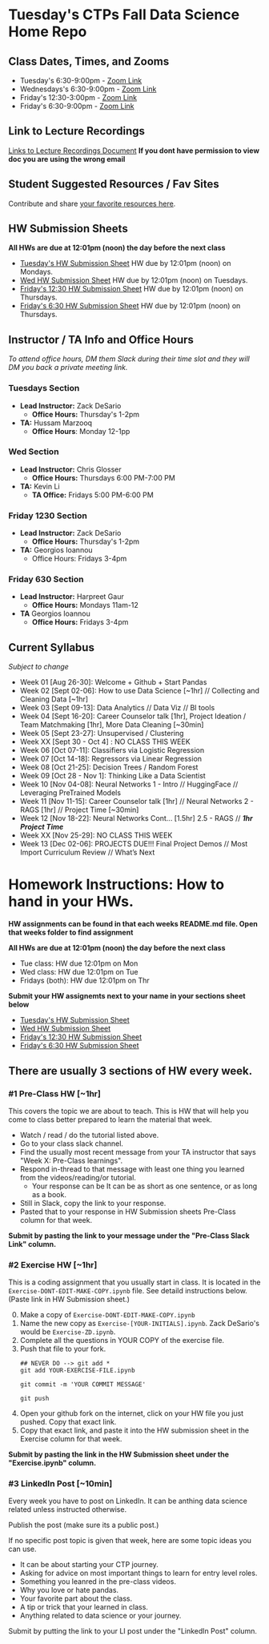 # Tuesday's CTPs Fall Data Science Home Repo


## Class Dates, Times, and Zooms
* Tuesday's 6:30-9:00pm - [Zoom Link](https://us02web.zoom.us/j/82715357250?pwd=B8OYabXElJB3elcdQ0ad8NJqo4a6Gk.1)
* Wednesdays's 6:30-9:00pm - [Zoom Link](https://us02web.zoom.us/j/81988126754?pwd=6l3NNBocCM8AlJsXkAfrkcqaYsl9oi.1)
* Friday's 12:30-3:00pm - [Zoom Link](https://us02web.zoom.us/j/81495327576?pwd=zfQt1KpdRePS3zVSPsJteTgSVL6sXW.1)
* Friday's 6:30-9:00pm - [Zoom Link](https://us02web.zoom.us/j/83864100864?pwd=MCWryih5q0KteZaL59XdOC9RkC4Y3K.1)

## Link to Lecture Recordings
[Links to Lecture Recordings Document](https://docs.google.com/document/d/1eGvM5QWsY7otTTgp6ADVyZg5jR-8DJAn2bpBmrs2KLw/edit?usp=sharing)
**If you dont have permission to view doc you are using the wrong email**

## Student Suggested Resources / Fav Sites
Contribute and share [your favorite resources here](https://docs.google.com/document/d/1VdEt5eatJiXV-2OvJKsaeBENyU2sJsXM-KgLTUD5rdA/edit?usp=sharing).


## HW Submission Sheets
__All HWs are due at 12:01pm (noon) the day before the next class__

* [Tuesday's HW Submission Sheet](https://docs.google.com/spreadsheets/d/150MVMGhClrJ7NFAoukEvbZoujM3a_-7v9r9q4QihiAc/edit?gid=0#gid=0) HW due by 12:01pm (noon) on Mondays.
* [Wed HW Submission Sheet](https://docs.google.com/spreadsheets/d/1h3TcC5mDSPhOuRIHJnq5qr-MHsEXfVdDxgx9s1YHWRM/edit?usp=sharing) HW due by 12:01pm (noon) on Tuesdays.
* [Friday's 12:30 HW Submission Sheet](https://docs.google.com/spreadsheets/d/1jws-NeM5Ww4m903Xa8Vgdzcqi1LO3r_zXNQkNxeBk34/edit?usp=sharing) HW due by 12:01pm (noon) on Thursdays.
* [Friday's 6:30 HW Submission Sheet](https://docs.google.com/spreadsheets/d/1mIpyT3I08v-uU--gOqb0dVLy95jtnchKMAsAWXf_mus/edit?usp=sharing) HW due by 12:01pm (noon) on Thursdays.


## Instructor / TA Info and Office Hours
*To attend office hours, DM them Slack during their time slot and they will DM you back a private meeting link.*

### Tuesdays Section
* __Lead Instructor:__ Zack DeSario
    * __Office Hours:__ Thursday's 1-2pm 
* __TA:__  Hussam Marzooq
    * __Office Hours__: Monday 12-1pp

### Wed Section
* __Lead Instructor:__ Chris Glosser
    * __Office Hours:__ Thursdays 6:00 PM-7:00 PM
* __TA:__ Kevin Li
    * __TA Office:__ Fridays 5:00 PM-6:00 PM

### Friday 1230 Section
* __Lead Instructor:__ Zack DeSario
    * __Office Hours:__ Thursday's 1-2pm 
* __TA:__ Georgios Ioannou
    * Office Hours: Fridays 3-4pm

### Friday 630 Section
* __Lead Instructor:__ Harpreet Gaur
    * __Office Hours:__ Mondays 11am-12
* __TA__ Georgios Ioannou
    * __Office Hours:__ Fridays 3-4pm

## Current Syllabus 

*Subject to change* 
* Week 01 [Aug  26-30]: Welcome + Github + Start Pandas
* Week 02 [Sept 02-06]: How to use Data Science [~1hr] // Collecting and Cleaning Data [~1hr]
* Week 03 [Sept 09-13]: Data Analytics // Data Viz // BI tools 
* Week 04 [Sept 16-20]: Career Counselor talk [1hr], Project Ideation / Team Matchmaking [1hr], More Data Cleaning [~30min]
* Week 05 [Sept 23-27]: Unsupervised / Clustering 
* Week XX [Sept 30 - Oct 4] : NO CLASS THIS WEEK 
* Week 06 [Oct  07-11]: Classifiers via Logistic Regression 
* Week 07 [Oct  14-18]: Regressors via Linear Regression 
* Week 08 [Oct  21-25]: Decision Trees / Random Forest
* Week 09 [Oct  28 - Nov 1]: Thinking Like a Data Scientist
* Week 10 [Nov  04-08]: Neural Networks 1 - Intro // HuggingFace // Leveraging PreTrained Models
* Week 11 [Nov  11-15]: Career Counselor talk [1hr] // Neural Networks 2 - RAGS [1hr] // Project Time [~30min]
* Week 12 [Nov  18-22]: Neural Networks Cont... [1.5hr] 2.5 - RAGS //     ***1hr Project Time*** 
* Week XX [Nov  25-29]: NO CLASS THIS WEEK
* Week 13 [Dec  02-06]: PROJECTS DUE!!! Final Project Demos // Most Import Curriculum Review // What’s Next

# Homework Instructions: How to hand in your HWs.
__HW assignments can be found in that each weeks README.md file. Open that weeks folder to find assignment__

__All HWs are due at 12:01pm (noon) the day before the next class__

* Tue class:  HW due 12:01pm on Mon
* Wed class: HW due 12:01pm on Tue
* Fridays (both):  HW due 12:01pm on Thr

__Submit your HW assignemts next to your name in your sections sheet below__
* [Tuesday's HW Submission Sheet](https://docs.google.com/spreadsheets/d/150MVMGhClrJ7NFAoukEvbZoujM3a_-7v9r9q4QihiAc/edit?gid=0#gid=0)
* [Wed HW Submission Sheet](https://docs.google.com/spreadsheets/d/1h3TcC5mDSPhOuRIHJnq5qr-MHsEXfVdDxgx9s1YHWRM/edit?usp=sharing)
* [Friday's 12:30 HW Submission Sheet](https://docs.google.com/spreadsheets/d/1jws-NeM5Ww4m903Xa8Vgdzcqi1LO3r_zXNQkNxeBk34/edit?usp=sharing)
* [Friday's 6:30 HW Submission Sheet](https://docs.google.com/spreadsheets/d/1mIpyT3I08v-uU--gOqb0dVLy95jtnchKMAsAWXf_mus/edit?usp=sharing)

## There are usually 3 sections of HW every week.

### #1 Pre-Class HW [~1hr]
This covers the topic we are about to teach.  This is HW that will help you come to class better prepared to learn the material that week. 
* Watch / read / do the tutorial listed above. 
* Go to your class slack channel.  
* Find the usually most recent message from your TA instructor that says "Week X: Pre-Class learnings". 
* Respond in-thread to that message with least one thing you learned from the videos/reading/or tutorial. 
	* Your response can be It can be as short as one sentence, or as long as a book. 
* Still in Slack, copy the link to your response. 
* Pasted that to your response in HW Submission sheets Pre-Class column for that week.

__Submit by pasting the link to your message under the "Pre-Class Slack Link" column.__ 

### #2 Exercise HW [~1hr]
This is a coding assignment that you usually start in class.  It is located in the `Exercise-DONT-EDIT-MAKE-COPY.ipynb` file.  See detaild instructions below. (Paste link in HW Submission sheet.)

0. Make a copy of `Exercise-DONT-EDIT-MAKE-COPY.ipynb`
0. Name the new copy as `Exercise-[YOUR-INITIALS].ipynb`. Zack DeSario's would be `Exercise-ZD.ipynb`.
0. Complete all the questions in YOUR COPY of the exercise file.
0. Push that file to your fork. 
    ```
    ## NEVER DO --> git add *
    git add YOUR-EXERCISE-FILE.ipynb

    git commit -m 'YOUR COMMIT MESSAGE'
    
    git push
    ```
0. Open your github fork on the internet, click on your HW file you just pushed. Copy that exact link. 
0. Copy that exact link, and paste it into the HW submission sheet in the Exercise column for that week. 

__Submit by pasting the link in the HW Submission sheet under the "Exercise.ipynb" column.__

### #3 LinkedIn Post [~10min]
Every week you have to post on LinkedIn. It can be anthing data science related unless instructed otherwise. 

Publish the post (make sure its a public post.) 

If no specific post topic is given that week, here are some topic ideas you can use. 
* It can be about starting your CTP journey. 
* Asking for advice on most important things to learn for entry level roles. 
* Something you leanred in the pre-class videos. 
* Why you love or hate pandas. 
* Your favorite part about the class. 
* A tip or trick that your learned in class. 
* Anything related to data science or your journey. 

Submit by putting the link to your LI post under the "LinkedIn Post" column. 